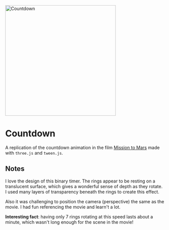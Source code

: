 <div align="left">
  <img alt="Countdown" src="https://crazytim.info/img/item-img-11.jpg" width=350px />
</div>

# Countdown

A replication of the countdown animation in the film [Mission to Mars](https://www.rottentomatoes.com/m/mission_to_mars/) made with `three.js` and `tween.js`. 

## Notes

I love the design of this binary timer. The rings appear to be resting on a translucent surface, which gives a wonderful sense of depth as they rotate. I used many layers of transparency beneath the rings to create this effect. 

Also it was challenging to position the camera (perspective) the same as the movie. I had fun referencing the movie and learn't a lot.

**Interesting fact**: having only 7 rings rotating at this speed lasts about a minute, which wasn't long enough for the scene in the movie!
